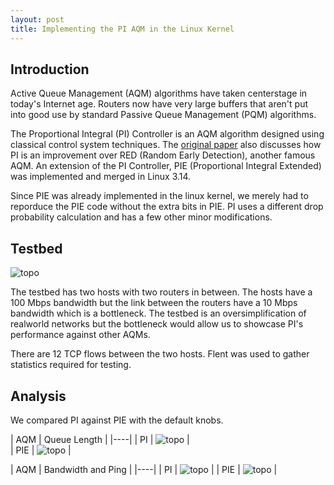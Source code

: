 ```yaml
---
layout: post
title: Implementing the PI AQM in the Linux Kernel
---
```


## Introduction

Active Queue Management (AQM) algorithms have taken centerstage in today's Internet age. Routers now have very large buffers that aren't put into good use by standard Passive Queue Management (PQM) algorithms.  

The Proportional Integral (PI) Controller is an AQM algorithm designed using classical control system techniques. The [original paper](https://ieeexplore.ieee.org/abstract/document/916670) also discusses how PI is an improvement over RED (Random Early Detection), another famous AQM. An extension of the PI Controller, PIE (Proportional Integral Extended) was implemented and merged in Linux 3.14.  

Since PIE was already implemented in the linux kernel, we merely had to reporduce the PIE code without the extra bits in PIE. PI uses a different drop probability calculation and has a few other minor modifications.  

## Testbed
![topo](http://linux-pi-programmers.github.io/public/topo.png)

The testbed has two hosts with two routers in between. The hosts have a 100 Mbps bandwidth but the link between the routers have a 10 Mbps bandwidth which is a bottleneck. The testbed is an oversimplification of realworld networks but the bottleneck would allow us to showcase PI's performance against other AQMs.  

There are 12 TCP flows between the two hosts. Flent was used to gather statistics required for testing.

## Analysis 

We compared PI against PIE with the default knobs. 

| AQM | Queue Length |
|----|
| PI | ![topo](http://linux-pi-programmers.github.io/public/pi-qlen-plot.png)  |  
| PIE | ![topo](http://linux-pi-programmers.github.io/public/pie-qlen-plot.png) |
  
| AQM | Bandwidth and Ping |
|----|
| PI |  ![topo](http://linux-pi-programmers.github.io/public/pi-bandwidth-plot.png)  |
| PIE |  ![topo](http://linux-pi-programmers.github.io/public/pie-bandwidth-plot.png) |
